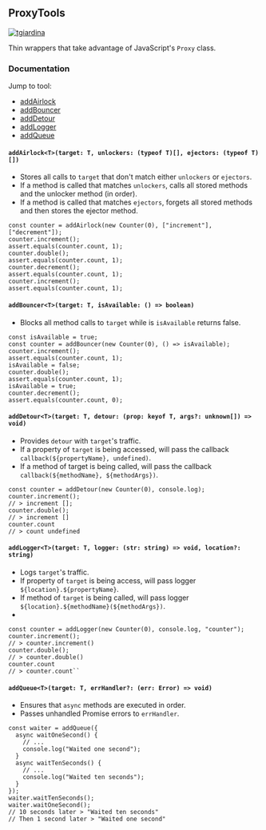 
## ProxyTools

[![tgiardina](https://circleci.com/gh/tgiardina/proxy-tools.svg?style=shield)](https://circleci.com/gh/tgiardina/proxy-tools.svg?style=shield)

Thin wrappers that take advantage of JavaScript's `Proxy` class.

### Documentation
Jump to tool:
- [addAirlock](#addairlockttarget-t-unlockers-typeof-t-ejectors-typeof-t)
- [addBouncer](#addbouncerttarget-t-isavailable---boolean)
- [addDetour](#adddetourttarget-t-detour-prop-keyof-t-args-unknown--void)
- [addLogger](#addloggerttarget-t-logger-str-string--void-location-string)
- [addQueue](#addqueuettarget-t-errhandler-err-error--void)

#### `addAirlock<T>(target: T, unlockers: (typeof T)[], ejectors: (typeof T)[])`
- Stores all calls to `target` that don't match either `unlockers` or `ejectors`.
- If a method is called that matches `unlockers`, calls all stored methods and the unlocker method (in order).
- If a method is called that matches `ejectors`, forgets all stored methods and then stores the ejector method.
```
const counter = addAirlock(new Counter(0), ["increment"], ["decrement"]);
counter.increment();
assert.equals(counter.count, 1);
counter.double();
assert.equals(counter.count, 1);
counter.decrement();
assert.equals(counter.count, 1);
counter.increment();
assert.equals(counter.count, 1);
```

#### `addBouncer<T>(target: T, isAvailable: () => boolean)`

- Blocks all method calls to `target` while is `isAvailable` returns false.

```
const isAvailable = true;
const counter = addBouncer(new Counter(0), () => isAvailable);
counter.increment();
assert.equals(counter.count, 1);
isAvailable = false;
counter.double();
assert.equals(counter.count, 1);
isAvailable = true;
counter.decrement();
assert.equals(counter.count, 0);
```


#### `addDetour<T>(target: T, detour: (prop: keyof T, args?: unknown[]) => void)`

- Provides `detour` with `target`'s traffic.
- If a property of `target` is being accessed, will pass the callback `callback(${propertyName}, undefined)`.
- If a method of target is being called, will pass the callback `callback(${methodName}, ${methodArgs})`.

```
const counter = addDetour(new Counter(0), console.log);
counter.increment();
// > increment [];
counter.double();
// > increment []
counter.count
// > count undefined
```

#### `addLogger<T>(target: T, logger: (str: string) => void, location?: string)`

- Logs `target`'s traffic.
- If property of `target` is being access, will pass logger `${location}.${propertyName}`.
- If method of `target` is being called, will pass logger `${location}.${methodName}(${methodArgs})`.
- 
```
const counter = addLogger(new Counter(0), console.log, "counter");
counter.increment();
// > counter.increment()
counter.double();
// > counter.double()
counter.count
// > counter.count``
```

#### `addQueue<T>(target: T, errHandler?: (err: Error) => void)`

- Ensures that `async` methods are executed in order.
- Passes unhandled Promise errors to `errHandler`.

```
const waiter = addQueue({
  async waitOneSecond() { 
    // ...
    console.log("Waited one second");
  }
  async waitTenSeconds() {
    // ...
    console.log("Waited ten seconds");
  }
});
waiter.waitTenSeconds();
waiter.waitOneSecond();
// 10 seconds later > "Waited ten seconds"
// Then 1 second later > "Waited one second"
```
